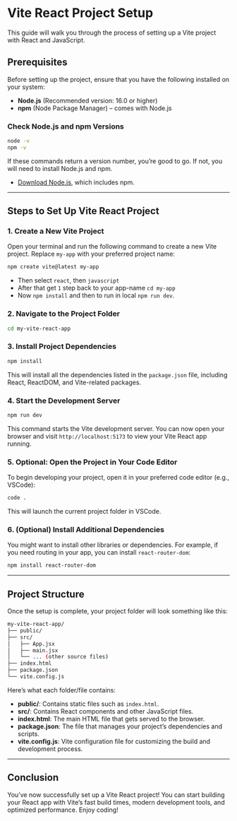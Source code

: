 
# Vite React Project Setup

This guide will walk you through the process of setting up a Vite project with React and JavaScript.

## Prerequisites

Before setting up the project, ensure that you have the following installed on your system:

- **Node.js** (Recommended version: 16.0 or higher)
- **npm** (Node Package Manager) – comes with Node.js

### Check Node.js and npm Versions


```bash
node -v
npm -v
```

If these commands return a version number, you’re good to go. If not, you will need to install Node.js and npm.

- [Download Node.js](https://nodejs.org/), which includes npm.

---

## Steps to Set Up Vite React Project

### 1. Create a New Vite Project

Open your terminal and run the following command to create a new Vite project. Replace `my-app` with your preferred project name:

```bash
npm create vite@latest my-app
```
- Then select `react`, then `javascript`
- After that get `1` step back to your app-name `cd my-app` 
- Now `npm install` and then to run in local `npm run dev`. 



### 2. Navigate to the Project Folder

```bash
cd my-vite-react-app
```

### 3. Install Project Dependencies

```bash
npm install
```

This will install all the dependencies listed in the `package.json` file, including React, ReactDOM, and Vite-related packages.

### 4. Start the Development Server

```bash
npm run dev
```

This command starts the Vite development server. You can now open your browser and visit `http://localhost:5173` to view your Vite React app running.

### 5. Optional: Open the Project in Your Code Editor

To begin developing your project, open it in your preferred code editor (e.g., VSCode):

```bash
code .
```

This will launch the current project folder in VSCode.

### 6. (Optional) Install Additional Dependencies

You might want to install other libraries or dependencies. For example, if you need routing in your app, you can install `react-router-dom`:

```bash
npm install react-router-dom
```


---

## Project Structure

Once the setup is complete, your project folder will look something like this:

```bash
my-vite-react-app/
├── public/
├── src/
│   ├── App.jsx
│   ├── main.jsx
│   └── ... (other source files)
├── index.html
├── package.json
└── vite.config.js
```

Here’s what each folder/file contains:

- **public/**: Contains static files such as `index.html`.
- **src/**: Contains React components and other JavaScript files.
- **index.html**: The main HTML file that gets served to the browser.
- **package.json**: The file that manages your project’s dependencies and scripts.
- **vite.config.js**: Vite configuration file for customizing the build and development process.

---

## Conclusion

You’ve now successfully set up a Vite React project! You can start building your React app with Vite’s fast build times, modern development tools, and optimized performance. Enjoy coding!
